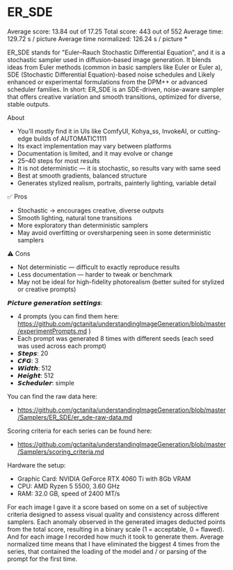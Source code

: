 # ER_SDE

Average score:	13.84	out of 17.25
Total score:	443	out of 552
Average time: 	129.72	s / picture
Average time normalized:	126.24	s / picture *

ER_SDE stands for "Euler–Rauch Stochastic Differential Equation", and it is a stochastic sampler used in diffusion-based image generation. It blends ideas from Euler methods (common in basic samplers like Euler or Euler a), SDE (Stochastic Differential Equation)-based noise schedules and Likely enhanced or experimental formulations from the DPM++ or advanced scheduler families. In short: ER_SDE is an SDE-driven, noise-aware sampler that offers creative variation and smooth transitions, optimized for diverse, stable outputs.


About
- You’ll mostly find it in UIs like ComfyUI, Kohya_ss, InvokeAI, or cutting-edge builds of AUTOMATIC1111
- Its exact implementation may vary between platforms
- Documentation is limited, and it may evolve or change
- 25–40 steps for most results
- It is not deterministic — it is stochastic, so results vary with same seed
- Best at smooth gradients, balanced structure
- Generates stylized realism, portraits, painterly lighting, variable detail


✅ Pros
- Stochastic → encourages creative, diverse outputs
- Smooth lighting, natural tone transitions
- More exploratory than deterministic samplers
- May avoid overfitting or oversharpening seen in some deterministic samplers

⚠️ Cons
- Not deterministic — difficult to exactly reproduce results
- Less documentation — harder to tweak or benchmark
- May not be ideal for high-fidelity photorealism (better suited for stylized or creative prompts)


𝙋𝙞𝙘𝙩𝙪𝙧𝙚 𝙜𝙚𝙣𝙚𝙧𝙖𝙩𝙞𝙤𝙣 𝙨𝙚𝙩𝙩𝙞𝙣𝙜𝙨:
- 4 prompts (you can find them here: https://github.com/gctanita/understandingImageGeneration/blob/master/experimentPrompts.md )
- Each prompt was generated 8 times with different seeds (each seed was used across each prompt)
- 𝙎𝙩𝙚𝙥𝙨: 20
- 𝘾𝙁𝙂: 3
- 𝙒𝙞𝙙𝙩𝙝: 512
- 𝙃𝙚𝙞𝙜𝙝𝙩: 512
- 𝙎𝙘𝙝𝙚𝙙𝙪𝙡𝙚𝙧: simple


You can find the raw data here: 
- https://github.com/gctanita/understandingImageGeneration/blob/master/Samplers/ER_SDE/er_sde-raw-data.md


Scoring criteria for each series can be found here:
- https://github.com/gctanita/understandingImageGeneration/blob/master/Samplers/scoring_criteria.md


Hardware the setup:
- Graphic Card: NVIDIA GeForce RTX 4060 Ti with 8Gb VRAM 
- CPU: AMD Ryzen 5 5500, 3.60 GHz
- RAM: 32.0 GB, speed of 2400 MT/s 


For each image I gave it a score based on some on a set of subjective criteria designed to assess visual quality and consistency across different samplers. Each anomaly observed in the generated images deducted points from the total score, resulting in a binary scale (1 = acceptable, 0 = flawed). And for each image I recorded how much it took to generate them. Average normalized time means that I have eliminated the biggest 4 times from the series, that contained the loading of the model and / or parsing of the prompt for the first time. 